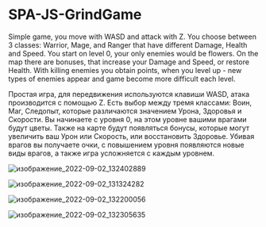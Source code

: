 
# SPA-JS-GrindGame

Simple game, you move with WASD and attack with Z. You choose between 3 classes: Warrior, Mage, and Ranger that have different Damage, Health and Speed.
You start on level 0, your only enemies would be flowers. On the map there are bonuses, that increase your Damage and Speed, or restore Health. With killing enemies you obtain points, when you level up - new types of enemies appear and game become more difficult each level.

Простая игра, для передвижения используются клавиши WASD, атака производится с помощью Z. Есть выбор между тремя классами: Воин, Маг, Следопыт, которые различаются значением Урона, Здоровья и Скорости. Вы начинаете с уровня 0, на этом уровне вашими врагами будут цветы. Также на карте будут появляться бонусы, которые могут увеличить ваш Урон или Скорость, или восстановить Здоровье. Убивая врагов вы получаете очки, с повышением уровня появляются новые виды врагов, а также игра усложняется с каждым уровнем.

![изображение_2022-09-02_132402889](https://user-images.githubusercontent.com/87389745/188119692-a433a88f-bdd4-47b8-a790-83f8565d3c37.png)

![изображение_2022-09-02_131324282](https://user-images.githubusercontent.com/87389745/188117831-501e3c31-4367-4611-ba00-9538590928e7.png)

![изображение_2022-09-02_132200056](https://user-images.githubusercontent.com/87389745/188119318-f196625e-4437-433e-8b37-0ae3a64bb7be.png)

![изображение_2022-09-02_132305635](https://user-images.githubusercontent.com/87389745/188119521-95119e0b-e1cf-4576-8f07-86ca29b46ff5.png)
